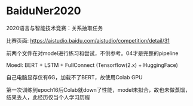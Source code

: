 # BaiduNer2020
2020语言与智能技术竞赛：关系抽取任务

比赛页面: https://aistudio.baidu.com/aistudio/competition/detail/31

前两个文件在对model进行练习和尝试，不供参考。04才是完整的pipeline

Moedl: BERT + LSTM + FullConnect (Tensorflow(2.x) + HuggingFace) 

自己电脑显存仅有6G，加载不了BERT，故使用Colab GPU

第一次训练到epoch16后Colab就down了性能，model未拟合，故也未做蒸馏，结果丢人，此经历仅当个人学习历程
